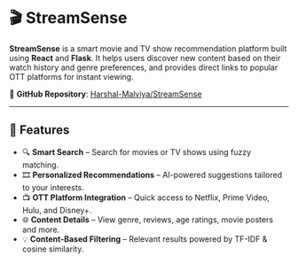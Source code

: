 # 🎬 StreamSense



**StreamSense** is a smart movie and TV show recommendation platform built using **React** and **Flask**. It helps users discover new content based on their watch history and genre preferences, and provides direct links to popular OTT platforms for instant viewing.

🔗 **GitHub Repository**: [Harshal-Malviya/StreamSense](https://github.com/Harshal-Malviya/StreamSense)

---

## 🚀 Features

- 🔍 **Smart Search** – Search for movies or TV shows using fuzzy matching.
- 🎞️ **Personalized Recommendations** – AI-powered suggestions tailored to your interests.
- 📺 **OTT Platform Integration** – Quick access to Netflix, Prime Video, Hulu, and Disney+.
- 🌐 **Content Details** – View genre, reviews, age ratings, movie posters and more.
- 💡 **Content-Based Filtering** – Relevant results powered by TF-IDF & cosine similarity.




